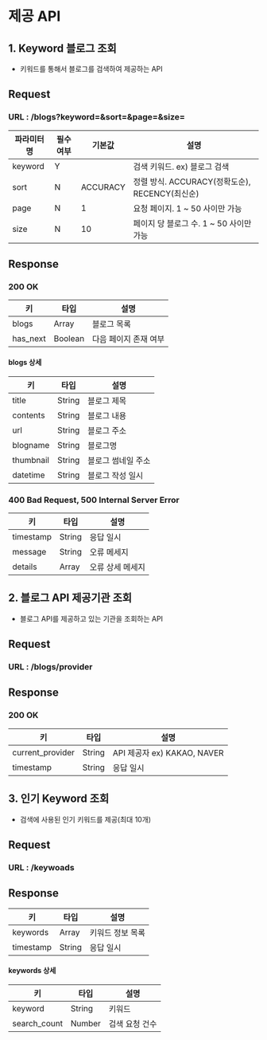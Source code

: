 # 제공 API  

## 1. Keyword 블로그 조회  
- 키워드를 통해서 블로그를 검색하여 제공하는 API   
   
## Request 

### URL : /blogs?keyword=&sort=&page=&size=
| 파라미터명 | 필수여부 | 기본값 | 설명 | 
|---|---|---|---| 
| keyword | Y |  | 검색 키워드. ex) 블로그 검색 |
| sort | N | ACCURACY | 정렬 방식. ACCURACY(정확도순), RECENCY(최신순) |
| page | N | 1 | 요청 페이지. 1 ~ 50 사이만 가능 |
| size | N | 10 | 페이지 당 블로그 수. 1 ~ 50 사이만 가능 |   

## Response  

### 200 OK 
| 키 | 타입 | 설명 | 
|---|---|---|
| blogs | Array | 블로그 목록 |
| has_next | Boolean | 다음 페이지 존재 여부 | 

#### blogs 상세
| 키 | 타입 | 설명 | 
|---|---|---|
| title | String | 블로그 제목 | 
| contents | String | 블로그 내용 | 
| url | String | 블로그 주소 | 
| blogname | String | 블로그명 |
| thumbnail | String | 블로그 썸네일 주소 | 
| datetime | String | 블로그 작성 일시 |  
   
### 400 Bad Request, 500 Internal Server Error   
| 키 | 타입 | 설명 | 
|---|---|---|
| timestamp | String | 응답 일시 | 
| message | String | 오류 메세지 | 
| details | Array | 오류 상세 메세지 |

## 2. 블로그 API 제공기관 조회    
- 블로그 API를 제공하고 있는 기관을 조회하는 API     

## Request  

### URL : /blogs/provider

## Response  

### 200 OK    
| 키 | 타입 | 설명 | 
|---|---|---|
| current_provider | String | API 제공자 ex) KAKAO, NAVER |
| timestamp | String | 응답 일시 | 

## 3. 인기 Keyword 조회
- 검색에 사용된 인기 키워드를 제공(최대 10개)    

## Request  

### URL : /keywoads

## Response   

| 키 | 타입 | 설명 | 
|---|---|---|
| keywords | Array | 키워드 정보 목록 |
| timestamp | String | 응답 일시 | 

#### keywords 상세   
| 키 | 타입 | 설명 | 
|---|---|---|
| keyword | String | 키워드 | 
| search_count | Number | 검색 요청 건수 | 
